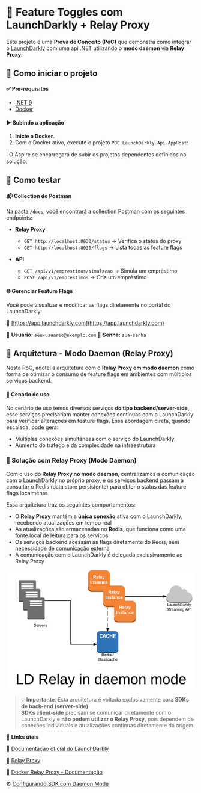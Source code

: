 # 🚀 Feature Toggles com LaunchDarkly + Relay Proxy

Este projeto é uma **Prova de Conceito (PoC)** que demonstra como integrar o [LaunchDarkly](https://launchdarkly.com/) com uma api .NET utilizando o **modo daemon** via **Relay Proxy**.



## 🐳 Como iniciar o projeto

#### ✅ Pré-requisitos

- [.NET 9](https://dotnet.microsoft.com/en-us/download/dotnet/9.0)
- [Docker](https://www.docker.com/)

#### ▶️ Subindo a aplicação

1. **Inicie o Docker**.
2. Com o Docker ativo, execute o projeto `POC.LaunchDarkly.Api.AppHost`:

ℹ️ O Aspire se encarregará de subir os projetos dependentes definidos na solução.

## 🧪 Como testar

#### 📬 Collection do Postman

Na pasta [`/docs`](./docs), você encontrará a collection Postman com os seguintes endpoints:

- **Relay Proxy**
  - `GET http://localhost:8030/status` → Verifica o status do proxy
  - `GET http://localhost:8030/flags` → Lista todas as feature flags

- **API**
  - `GET /api/v1/emprestimos/simulacao` → Simula um empréstimo
  - `POST /api/v1/emprestimos` → Cria um empréstimo

#### 🌐 Gerenciar Feature Flags

Você pode visualizar e modificar as flags diretamente no portal do LaunchDarkly:

🔗 [https://app.launchdarkly.com](https://app.launchdarkly.com)

👤 **Usuário:** `seu-usuario@exemplo.com`
🔑 **Senha:** `sua-senha`


## 🧠 Arquitetura - Modo Daemon (Relay Proxy)

Nesta PoC, adotei a arquitetura com o **Relay Proxy em modo daemon** como forma de otimizar o consumo de feature flags em ambientes com múltiplos serviços backend.

#### 📌 Cenário de uso

No cenário de uso temos diversos serviços **do tipo backend/server-side**, esse serviços precisariam manter conexões contínuas com o LaunchDarkly para verificar alterações em feature flags. Essa abordagem direta, quando escalada, pode gera:

- Múltiplas conexões simultâneas com o serviço do LaunchDarkly
- Aumento do tráfego e da complexidade na infraestrutura

### 🧠 Solução com Relay Proxy (Modo Daemon)

Com o uso do **Relay Proxy no modo daemon**, centralizamos a comunicação com o LaunchDarkly no próprio proxy, e os serviços backend passam a consultar o Redis (data store persistente) para obter o status das feature flags localmente.

Essa arquitetura traz os seguintes comportamentos:

- O **Relay Proxy** mantém a **única conexão** ativa com o LaunchDarkly, recebendo atualizações em tempo real
- As atualizações são armazenadas no **Redis**, que funciona como uma fonte local de leitura para os serviços
- Os serviços backend acessam as flags diretamente do Redis, sem necessidade de comunicação externa
- A comunicação com o LaunchDarkly é delegada exclusivamente ao Relay Proxy

![Arquitetura Relay Proxy em modo daemon](docs/architecture/relay-daemon.png)

> 💡 **Importante**: Esta arquitetura é voltada exclusivamente para **SDKs de back-end (server-side)**.  
>  **SDKs client-side** precisam se comunicar diretamente com o LaunchDarkly e **não podem utilizar o Relay Proxy**, pois dependem de conexões individuais e atualizações contínuas diretamente da origem.  


🔗 **Links úteis**

📘 [Documentação oficial do LaunchDarkly](https://launchdarkly.com/docs/)

🧠 [Relay Proxy](https://launchdarkly.com/docs/sdk/relay-proxy)

🐳 [Docker Relay Proxy - Documentação](https://github.com/launchdarkly/ld-relay/blob/master/README.md)

⚙️ [Configurando SDK com Daemon Mode](https://launchdarkly.com/docs/sdk/features/relay-proxy-configuration/daemon-mode)